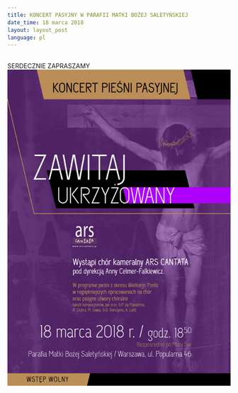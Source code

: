 ```yaml
---
title: KONCERT PASYJNY W PARAFII MATKI BOŻEJ SALETYŃSKIEJ
date_time: 18 marca 2018
layout: layout_post
language: pl
---
```

<br>
SERDECZNIE ZAPRASZAMY
<br>
<img src="/img/posters/Pasyjny_Saletynska_A3.jpg" alt="Pasyjny Saletynska">
<br>
<br>



